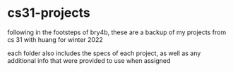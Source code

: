 # cs31-projects
following in the footsteps of bry4b, these are a backup of my projects from cs 31 with huang for winter 2022

each folder also includes the specs of each project, as well as any additional info that were provided to use when assigned
